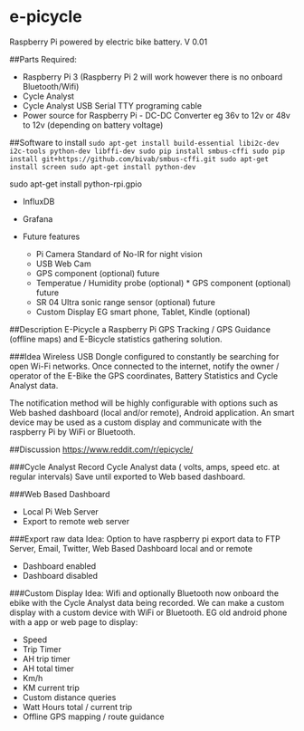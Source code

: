 # e-picycle

Raspberry Pi powered by electric bike battery.  V 0.01

##Parts Required:


* Raspberry Pi 3 (Raspberry Pi 2 will work however there is no onboard Bluetooth/Wifi)
* Cycle Analyst
* Cycle Analyst USB Serial TTY programing cable
* Power source for Raspberry Pi - DC-DC Converter eg 36v to 12v or 48v to 12v (depending on battery voltage)

##Software to install
`sudo apt-get install build-essential libi2c-dev i2c-tools python-dev libffi-dev
sudo pip install smbus-cffi
sudo pip install git+https://github.com/bivab/smbus-cffi.git
sudo apt-get install screen
sudo apt-get install python-dev`

sudo apt-get install python-rpi.gpio

* InfluxDB
* Grafana


* Future features
  * Pi Camera Standard of No-IR for night vision
  * USB Web Cam
  * GPS component (optional) future
  * Temperatue / Humidity probe (optional)   * GPS component (optional) future
  * SR 04 Ultra sonic range sensor (optional) future
  * Custom Display EG smart phone, Tablet, Kindle (optional)


##Description
E-Picycle a Raspberry Pi GPS Tracking / GPS Guidance (offline maps) and E-Bicycle statistics gathering solution.

###Idea
Wireless USB Dongle configured to constantly be searching for open Wi-Fi networks. Once connected to the internet, notify the owner / operator of the E-Bike the GPS coordinates, Battery Statistics and Cycle Analyst data. 

The notification method will be highly configurable with options such as Web bashed dashboard (local and/or remote), Android application. An smart device may be used as a custom display and communicate with the raspberry Pi by WiFi or Bluetooth.

##Discussion
https://www.reddit.com/r/epicycle/

###Cycle Analyst
Record Cycle Analyst data ( volts, amps, speed etc. at regular intervals) Save until exported to Web based dashboard.

###Web Based Dashboard
* Local Pi Web Server
* Export to remote web server
 
###Export raw data
Idea: Option to have raspberry pi export data to FTP Server, Email, Twitter, Web Based Dashboard local and or remote
* Dashboard enabled
* Dashboard disabled

###Custom Display
Idea: Wifi and optionally Bluetooth now onboard the ebike with the Cycle Analyst data being recorded. We can make a custom display with a custom device with WiFi or Bluetooth.  EG old android phone with a app or web page to display:
* Speed
* Trip Timer
* AH trip timer
* AH total timer
* Km/h
* KM current trip
* Custom distance queries
* Watt Hours total / current trip
* Offline GPS mapping / route guidance
